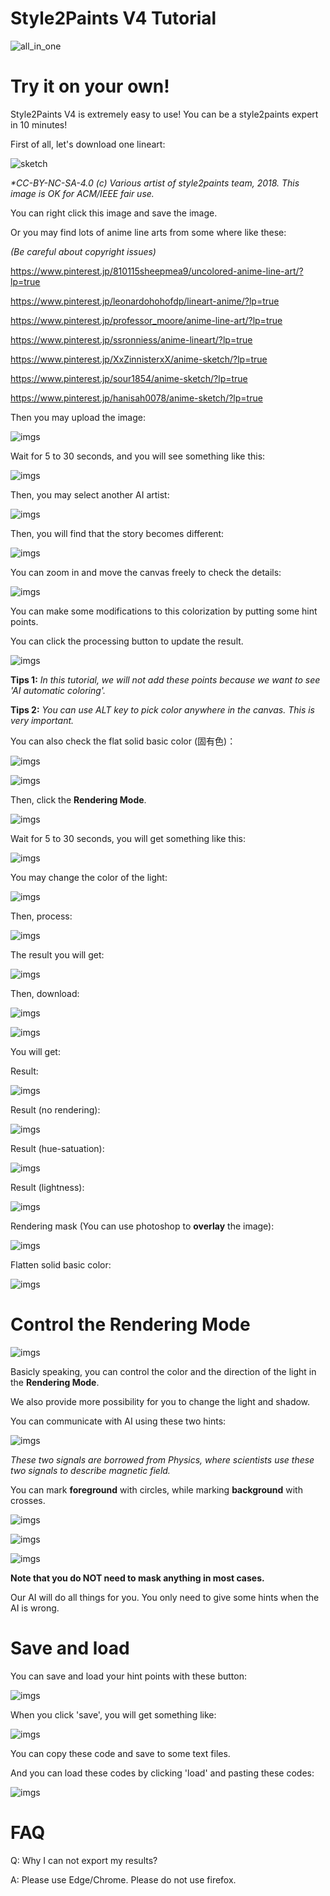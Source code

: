 ﻿# Style2Paints V4 Tutorial

![all_in_one](https://github.com/lllyasviel/style2paints/raw/master/imgs/1.jpg)

# Try it on your own!

Style2Paints V4 is extremely easy to use! You can be a style2paints expert in 10 minutes!

First of all, let's download one lineart:

![sketch](https://github.com/lllyasviel/style2paints/raw/master/imgs/2.jpg)

*\*CC-BY-NC-SA-4.0 (c) Various artist of style2paints team, 2018. This image is OK for ACM/IEEE fair use.*

You can right click this image and save the image. 

Or you may find lots of anime line arts from some where like these:

*(Be careful about copyright issues)*

https://www.pinterest.jp/810115sheepmea9/uncolored-anime-line-art/?lp=true

https://www.pinterest.jp/leonardohohofdp/lineart-anime/?lp=true

https://www.pinterest.jp/professor_moore/anime-line-art/?lp=true

https://www.pinterest.jp/ssronniess/anime-lineart/?lp=true

https://www.pinterest.jp/XxZinnisterxX/anime-sketch/?lp=true

https://www.pinterest.jp/sour1854/anime-sketch/?lp=true

https://www.pinterest.jp/hanisah0078/anime-sketch/?lp=true


Then you may upload the image:

![imgs](https://github.com/lllyasviel/style2paints/raw/master/imgs/3.jpg)

Wait for 5 to 30 seconds, and you will see something like this:

![imgs](https://github.com/lllyasviel/style2paints/raw/master/imgs/4.jpg)

Then, you may select another AI artist:

![imgs](https://github.com/lllyasviel/style2paints/raw/master/imgs/5.jpg)

Then, you will find that the story becomes different:

![imgs](https://github.com/lllyasviel/style2paints/raw/master/imgs/6.jpg)

You can zoom in and move the canvas freely to check the details:

![imgs](https://github.com/lllyasviel/style2paints/raw/master/imgs/7.jpg)

You can make some modifications to this colorization by putting some hint points.

You can click the processing button to update the result.

![imgs](https://github.com/lllyasviel/style2paints/raw/master/imgs/8.jpg)

**Tips 1:** *In this tutorial, we will not add these points because we want to see 'AI automatic coloring'.*

**Tips 2:** *You can use ALT key to pick color anywhere in the canvas. This is very important.*

You can also check the flat solid basic color (固有色)：

![imgs](https://github.com/lllyasviel/style2paints/raw/master/imgs/8.5.jpg)

![imgs](https://github.com/lllyasviel/style2paints/raw/master/imgs/9.jpg)

Then, click the **Rendering Mode**.

![imgs](https://github.com/lllyasviel/style2paints/raw/master/imgs/10.jpg)

Wait for 5 to 30 seconds, you will get something like this:

![imgs](https://github.com/lllyasviel/style2paints/raw/master/imgs/11.jpg)

You may change the color of the light:

![imgs](https://github.com/lllyasviel/style2paints/raw/master/imgs/12.jpg)

Then, process:

![imgs](https://github.com/lllyasviel/style2paints/raw/master/imgs/13.jpg)

The result you will get:

![imgs](https://github.com/lllyasviel/style2paints/raw/master/imgs/14.jpg)

Then, download:

![imgs](https://github.com/lllyasviel/style2paints/raw/master/imgs/15.jpg)

![imgs](https://github.com/lllyasviel/style2paints/raw/master/imgs/16.jpg)

You will get:

Result:

![imgs](https://github.com/lllyasviel/style2paints/raw/master/imgs/a2.jpg)

Result (no rendering):

![imgs](https://github.com/lllyasviel/style2paints/raw/master/imgs/a1.jpg)

Result (hue-satuation):

![imgs](https://github.com/lllyasviel/style2paints/raw/master/imgs/a3.jpg)

Result (lightness):

![imgs](https://github.com/lllyasviel/style2paints/raw/master/imgs/a4.jpg)

Rendering mask (You can use photoshop to **overlay** the image):

![imgs](https://github.com/lllyasviel/style2paints/raw/master/imgs/a5.jpg)

Flatten solid basic color:

![imgs](https://github.com/lllyasviel/style2paints/raw/master/imgs/a6.jpg)

# Control the Rendering Mode

![imgs](https://github.com/lllyasviel/style2paints/raw/master/imgs/12.jpg)

Basicly speaking, you can control the color and the direction of the light in the **Rendering Mode**.

We also provide more possibility for you to change the light and shadow.

You can communicate with AI using these two hints:

![imgs](https://github.com/lllyasviel/style2paints/raw/master/imgs/17.jpg)

*These two signals are borrowed from Physics, where scientists use these two signals to describe magnetic field.*

You can mark **foreground** with circles, while marking **background** with crosses. 

![imgs](https://github.com/lllyasviel/style2paints/raw/master/imgs/18.jpg)

![imgs](https://github.com/lllyasviel/style2paints/raw/master/imgs/19.jpg)

![imgs](https://github.com/lllyasviel/style2paints/raw/master/imgs/20.jpg)

**Note that you do NOT need to mask anything in most cases.** 

Our AI will do all things for you. You only need to give some hints when the AI is wrong.

# Save and load

You can save and load your hint points with these button:

![imgs](https://github.com/lllyasviel/style2paints/raw/master/imgs/21.jpg)

When you click 'save', you will get something like:

![imgs](https://github.com/lllyasviel/style2paints/raw/master/imgs/22.jpg)

You can copy these code and save to some text files.

And you can load these codes by clicking 'load' and pasting these codes:

![imgs](https://github.com/lllyasviel/style2paints/raw/master/imgs/23.jpg)

# FAQ

Q: Why I can not export my results?

A: Please use Edge/Chrome. Please do not use firefox.

